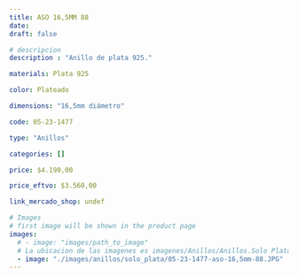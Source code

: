 ```yaml
---
title: ASO 16,5MM 88
date: 
draft: false

# descripcion
description : "Anillo de plata 925."

materials: Plata 925

color: Plateado

dimensions: "16,5mm diámetro"

code: 05-23-1477

type: "Anillos"

categories: []

price: $4.190,00

price_eftvo: $3.560,00

link_mercado_shop: undef

# Images
# first image will be shown in the product page
images:
  # - image: "images/path_to_image"
  # La ubicacion de las imagenes es imagenes/Anillos/Anillos.Solo Plata/05-23-1477-aso-16,5mm-88
  - image: "./images/anillos/solo_plata/05-23-1477-aso-16,5mm-88.JPG"
---
```

